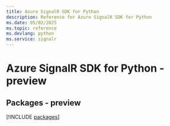 ```yaml
---
title: Azure SignalR SDK for Python
description: Reference for Azure SignalR SDK for Python
ms.date: 05/02/2025
ms.topic: reference
ms.devlang: python
ms.service: signalr
---
```

# Azure SignalR SDK for Python - preview
## Packages - preview
[!INCLUDE [packages](signalr-index.md)]